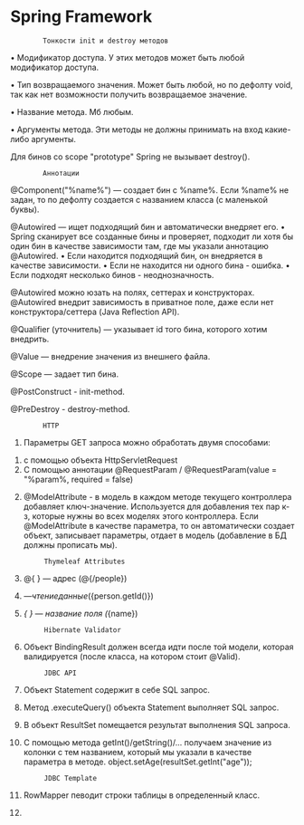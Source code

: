 # Spring Framework

			Тонкости init и destroy методов 
• Модификатор доступа.
У этих методов может быть любой модификатор доступа.

• Тип возвращаемого значения.
Может быть любой, но по дефолту void, так как нет возможности получить возвращаемое значение.

• Название метода.
Мб любым.

• Аргументы метода.
Эти методы не должны принимать на вход какие-либо аргументы.


Для бинов со scope "prototype" Spring не вызывает destroy(). 



			Аннотации
@Component("%name%") — создает бин с %name%. Если %name% не задан, то по дефолту создается с названием класса (с маленькой буквы).

@Autowired — ищет подходящий бин и автоматически внедряет его.
• Spring сканирует все созданные бины и проверяет, подходит ли хотя бы один бин в качестве зависимости там, где мы указали аннотацию @Autowired.
• Если находится подходящий бин, он внедряется в качестве зависимости.
• Если не находится ни одного бина - ошибка.
• Если подходят несколько бинов - неоднозначность.

@Autowired можно юзать на полях, сеттерах и конструкторах.
@Autowired внедрит зависимость в приватное поле, даже если нет конструктора/сеттера (Java Reflection API).

@Qualifier (уточнитель) — указывает id того бина, которого хотим внедрить.

@Value — внедрение значения из внешнего файла.

@Scope — задает тип бина.

@PostConstruct - init-method.

@PreDestroy - destroy-method.




			HTTP
1. Параметры GET запроса можно обработать двумя способами: 
1) с помощью объекта HttpServletRequest 
2) С помощью аннотации @RequestParam / @RequestParam(value = "%param%, required = false)

2. @ModelAttribute - в модель в каждом методе текущего контроллера добавляет ключ-значение. Используется для добавления тех пар к-з, которые нужны во всех моделях этого контроллера.
Если @ModelAttribute в качестве параметра, то он автоматически создает объект, записывает параметры, отдает в модель (добавление в БД должны прописать мы).

			Thymeleaf Attributes
1. @{ } — адрес (@{/people})
2. ${ } — чтение данные (${person.getId()})
3. *{ } — название поля (*{name})



			Hibernate Validator
1. Объект BindingResult должен всегда идти после той модели, которая валидируется (после класса, на котором стоит @Valid). 



			JDBC API
1. Объект Statement содержит в себе SQL запрос.
2. Метод .executeQuery() объекта Statement выполняет SQL запрос. 
3. В объект ResultSet помещается результат выполнения SQL запроса.
4. С помощью метода getInt()/getString()/... получаем значение из колонки с тем названием, который мы указали в качестве параметра в методе.
object.setAge(resultSet.getInt("age"));	



			JDBC Template
1. RowMapper певодит строки таблицы в определенный класс.
2.
